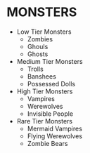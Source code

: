 # MONSTERS

* Low Tier Monsters
  * Zombies
  * Ghouls
  * Ghosts
* Medium Tier Monsters
  * Trolls
  * Banshees
  * Possessed Dolls
* High Tier Monsters
  * Vampires
  * Werewolves
  * Invisible People
* Rare Tier Monsters
  * Mermaid Vampires
  * Flying Werewolves
  * Zombie Bears